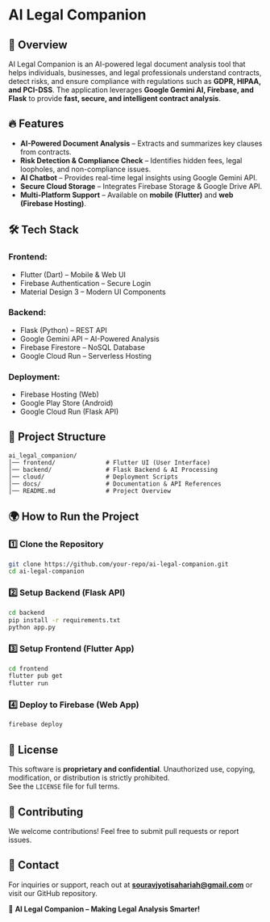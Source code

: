 # AI Legal Companion

## 🚀 Overview
AI Legal Companion is an AI-powered legal document analysis tool that helps individuals, businesses, and legal professionals understand contracts, detect risks, and ensure compliance with regulations such as **GDPR, HIPAA, and PCI-DSS**. The application leverages **Google Gemini AI, Firebase, and Flask** to provide **fast, secure, and intelligent contract analysis**.

## 🔥 Features
- **AI-Powered Document Analysis** – Extracts and summarizes key clauses from contracts.
- **Risk Detection & Compliance Check** – Identifies hidden fees, legal loopholes, and non-compliance issues.
- **AI Chatbot** – Provides real-time legal insights using Google Gemini API.
- **Secure Cloud Storage** – Integrates Firebase Storage & Google Drive API.
- **Multi-Platform Support** – Available on **mobile (Flutter)** and **web (Firebase Hosting)**.

## 🛠️ Tech Stack
### **Frontend:**
- Flutter (Dart) – Mobile & Web UI
- Firebase Authentication – Secure Login
- Material Design 3 – Modern UI Components

### **Backend:**
- Flask (Python) – REST API
- Google Gemini API – AI-Powered Analysis
- Firebase Firestore – NoSQL Database
- Google Cloud Run – Serverless Hosting

### **Deployment:**
- Firebase Hosting (Web)
- Google Play Store (Android)
- Google Cloud Run (Flask API)

## 📁 Project Structure
```
ai_legal_companion/
│── frontend/              # Flutter UI (User Interface)
│── backend/               # Flask Backend & AI Processing
│── cloud/                 # Deployment Scripts
│── docs/                  # Documentation & API References
│── README.md              # Project Overview
```

## 🌍 How to Run the Project
### **1️⃣ Clone the Repository**
```bash
git clone https://github.com/your-repo/ai-legal-companion.git
cd ai-legal-companion
```

### **2️⃣ Setup Backend (Flask API)**
```bash
cd backend
pip install -r requirements.txt
python app.py
```

### **3️⃣ Setup Frontend (Flutter App)**
```bash
cd frontend
flutter pub get
flutter run
```

### **4️⃣ Deploy to Firebase (Web App)**
```bash
firebase deploy
```

## 📜 License
This software is **proprietary and confidential**. Unauthorized use, copying, modification, or distribution is strictly prohibited.  
See the `LICENSE` file for full terms.

## 🤝 Contributing
We welcome contributions! Feel free to submit pull requests or report issues.

## 📩 Contact
For inquiries or support, reach out at **souravjyotisahariah@gmail.com** or visit our GitHub repository.

🚀 **AI Legal Companion – Making Legal Analysis Smarter!**

